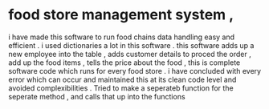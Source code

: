 # food store management system , 
i have made this software to run food chains data handling easy and efficient .
i used dictionaries a lot in this software .
this software adds up a new employee into the table , adds customer details to proced the order , add up the food items , 
tells the price about the food , 
this is complete software code which runs for every food store .
i have concluded with every error which can occur and maintained this at its clean code level and avoided complexibilities .
Tried to make a seperateb function for the seperate method , and calls that up into the functions
